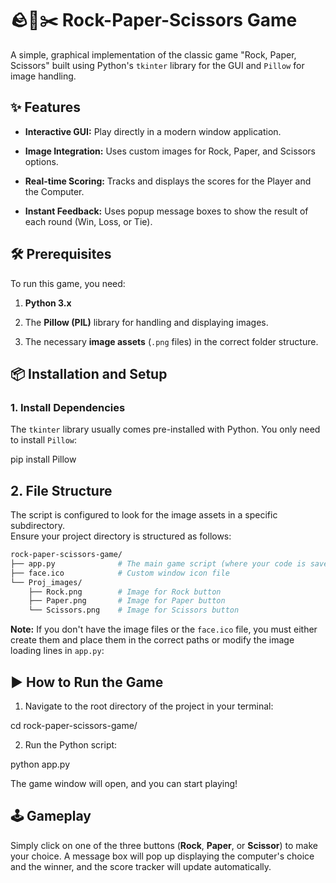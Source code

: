 # 🪨📄✂️ Rock-Paper-Scissors Game

A simple, graphical implementation of the classic game "Rock, Paper, Scissors" built using Python's `tkinter` library for the GUI and `Pillow` for image handling.

## ✨ Features

* **Interactive GUI:** Play directly in a modern window application.

* **Image Integration:** Uses custom images for Rock, Paper, and Scissors options.

* **Real-time Scoring:** Tracks and displays the scores for the Player and the Computer.

* **Instant Feedback:** Uses popup message boxes to show the result of each round (Win, Loss, or Tie).

## 🛠️ Prerequisites

To run this game, you need:

1. **Python 3.x**

2. The **Pillow (PIL)** library for handling and displaying images.

3. The necessary **image assets** (`.png` files) in the correct folder structure.

## 📦 Installation and Setup

### 1. Install Dependencies

The `tkinter` library usually comes pre-installed with Python. You only need to install `Pillow`:

pip install Pillow

## 2. File Structure

The script is configured to look for the image assets in a specific subdirectory.  
Ensure your project directory is structured as follows:

```bash
rock-paper-scissors-game/
├── app.py              # The main game script (where your code is saved)
├── face.ico            # Custom window icon file
└── Proj_images/
    ├── Rock.png        # Image for Rock button
    ├── Paper.png       # Image for Paper button
    └── Scissors.png    # Image for Scissors button
```

**Note:** If you don't have the image files or the `face.ico` file, you must either create them and place them in the correct paths or modify the image loading lines in `app.py`:

## ▶️ How to Run the Game

1. Navigate to the root directory of the project in your terminal:

cd rock-paper-scissors-game/


2. Run the Python script:

python app.py


The game window will open, and you can start playing!

## 🕹️ Gameplay

Simply click on one of the three buttons (**Rock**, **Paper**, or **Scissor**) to make your choice. A message box will pop up displaying the computer's choice and the winner, and the score tracker will update automatically.

